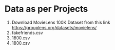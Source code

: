 # Data as per Projects
1. Download MovieLens 100K Dataset from this link https://grouplens.org/datasets/movielens/
2. fakefriends.csv
3. 1800.csv
4. 1800.csv
